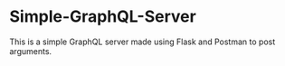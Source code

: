 # Simple-GraphQL-Server
This is a simple GraphQL server made using Flask and Postman to post arguments.
